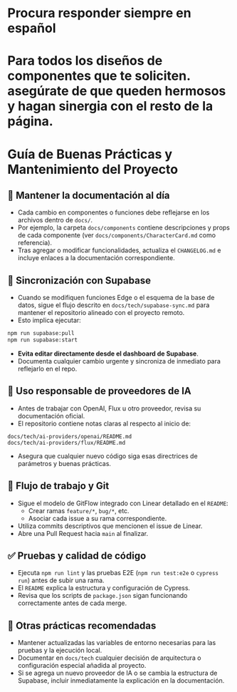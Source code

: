 
# Procura responder siempre en español
# Para todos los diseños de componentes que te soliciten. asegúrate de que queden hermosos y hagan sinergia con el resto de la página. 
# Guía de Buenas Prácticas y Mantenimiento del Proyecto

## 📝 Mantener la documentación al día

- Cada cambio en componentes o funciones debe reflejarse en los archivos dentro de `docs/`.
- Por ejemplo, la carpeta `docs/components` contiene descripciones y props de cada componente (ver `docs/components/CharacterCard.md` como referencia).
- Tras agregar o modificar funcionalidades, actualiza el `CHANGELOG.md` e incluye enlaces a la documentación correspondiente.

## 🔄 Sincronización con Supabase

- Cuando se modifiquen funciones Edge o el esquema de la base de datos, sigue el flujo descrito en `docs/tech/supabase-sync.md` para mantener el repositorio alineado con el proyecto remoto.
- Esto implica ejecutar:

```bash
npm run supabase:pull
npm run supabase:start
```

- **Evita editar directamente desde el dashboard de Supabase**.
- Documenta cualquier cambio urgente y sincroniza de inmediato para reflejarlo en el repo.

## 🤖 Uso responsable de proveedores de IA

- Antes de trabajar con OpenAI, Flux u otro proveedor, revisa su documentación oficial.
- El repositorio contiene notas claras al respecto al inicio de:

```
docs/tech/ai-providers/openai/README.md
docs/tech/ai-providers/flux/README.md
```

- Asegura que cualquier nuevo código siga esas directrices de parámetros y buenas prácticas.

## 🌿 Flujo de trabajo y Git

- Sigue el modelo de GitFlow integrado con Linear detallado en el `README`:
  - Crear ramas `feature/*`, `bug/*`, etc.
  - Asociar cada issue a su rama correspondiente.
- Utiliza commits descriptivos que mencionen el issue de Linear.
- Abre una Pull Request hacia `main` al finalizar.

## ✅ Pruebas y calidad de código

- Ejecuta `npm run lint` y las pruebas E2E (`npm run test:e2e` o `cypress run`) antes de subir una rama.
- El `README` explica la estructura y configuración de Cypress.
- Revisa que los scripts de `package.json` sigan funcionando correctamente antes de cada merge.


## 📌 Otras prácticas recomendadas

- Mantener actualizadas las variables de entorno necesarias para las pruebas y la ejecución local.
- Documentar en `docs/tech` cualquier decisión de arquitectura o configuración especial añadida al proyecto.
- Si se agrega un nuevo proveedor de IA o se cambia la estructura de Supabase, incluir inmediatamente la explicación en la documentación.
